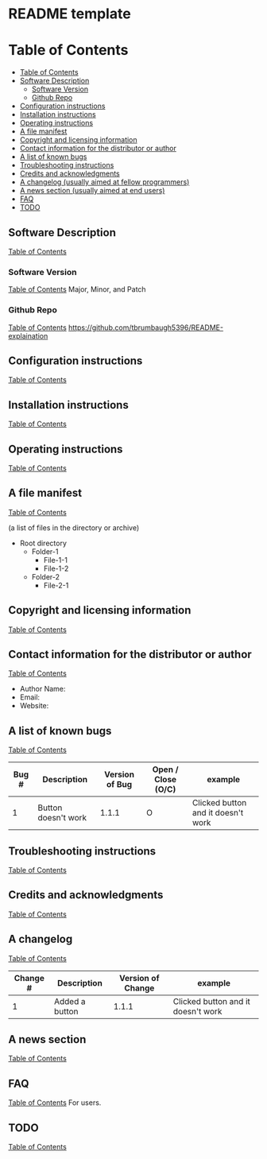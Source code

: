 # README template

# Table of Contents
* [Table of Contents](#Table-of-Contents)
* [Software Description](#Software-Description)
  * [Software Version](#Software-Version) 
  * [Github Repo](#Github-Repo)
* [Configuration instructions](#Configuration-instructions)
* [Installation instructions](#Installation-instructions)
* [Operating instructions](#Operating-instructions)
* [A file manifest](#A-file-manifest)
* [Copyright and licensing information](#Copyright-and-licensing-information)
* [Contact information for the distributor or author](#Contact-information-for-the-distributor-or-author)
* [A list of known bugs](#A-list-of-known-bugs)
* [Troubleshooting instructions](#Troubleshooting-instructions)
* [Credits and acknowledgments](#Credits-and-acknowledgments)
* [A changelog (usually aimed at fellow programmers)](#A-changelog)
* [A news section (usually aimed at end users)](#A-news-section)
* [FAQ](#FAQ) 
* [TODO](#TODO)

## Software Description
[Table of Contents](#Table-of-Contents)

### Software Version 
[Table of Contents](#Table-of-Contents)
Major, Minor, and Patch

### Github Repo
[Table of Contents](#Table-of-Contents)
https://github.com/tbrumbaugh5396/README-explaination

## Configuration instructions
[Table of Contents](#Table-of-Contents)
    
## Installation instructions
[Table of Contents](#Table-of-Contents)
    
## Operating instructions
[Table of Contents](#Table-of-Contents)

## A file manifest 
[Table of Contents](#Table-of-Contents)

(a list of files in the directory or archive)
 * Root directory
   * Folder-1
     * File-1-1
     * File-1-2
   * Folder-2
     * File-2-1

## Copyright and licensing information
[Table of Contents](#Table-of-Contents)

## Contact information for the distributor or author
[Table of Contents](#Table-of-Contents)

* Author Name: 
* Email:
* Website:

## A list of known bugs
[Table of Contents](#Table-of-Contents)

| Bug #               | Description          | Version of Bug | Open / Close (O/C)   | example                            | 
| --------------------|----------------------|----------------|----------------------|------------------------------------|
| 1                   | Button doesn't work  | 1.1.1          | O                    | Clicked button and it doesn't work |

## Troubleshooting instructions
[Table of Contents](#Table-of-Contents)
    
## Credits and acknowledgments
[Table of Contents](#Table-of-Contents)
    
## A changelog 
[Table of Contents](#Table-of-Contents)

| Change #               | Description          | Version of Change | example                            | 
| -----------------------|----------------------|-------------------|------------------------------------|
| 1                      | Added a button       | 1.1.1             | Clicked button and it doesn't work |
    
## A news section
[Table of Contents](#Table-of-Contents)

## FAQ 
[Table of Contents](#Table-of-Contents)
For users.

## TODO
[Table of Contents](#Table-of-Contents)

